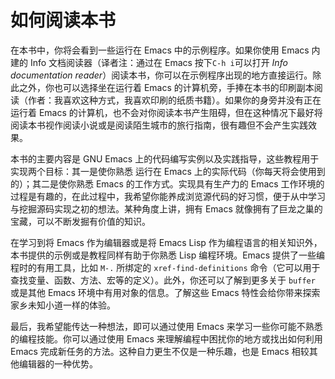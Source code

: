 # 如何阅读本书

在本书中，你将会看到一些运行在 Emacs 中的示例程序。如果你使用 Emacs 内建的 Info 文档阅读器（译者注：通过在 Emacs 按下`C-h i`可以打开 _Info documentation reader_）阅读本书，你可以在示例程序出现的地方直接运行。除此之外，你也可以选择坐在运行着 Emacs 的计算机旁，手捧在本书的印刷副本阅读（作者：我喜欢这种方式，我喜欢印刷的纸质书籍）。如果你的身旁并没有正在运行着 Emacs 的计算机，也不会对你阅读本书产生阻碍，但在这种情况下最好将阅读本书视作阅读小说或是阅读陌生城市的旅行指南，很有趣但不会产生实践效果。

本书的主要内容是 GNU Emacs 上的代码编写实例以及实践指导，这些教程用于实现两个目标：其一是使你熟悉 运行在 Emacs 上的实际代码（你每天将会使用到的）；其二是使你熟悉 Emacs 的工作方式。实现具有生产力的 Emacs 工作环境的过程是有趣的，在此过程中，我希望你能养成浏览源代码的好习惯，便于从中学习与挖掘源码实现之初的想法。某种角度上讲，拥有 Emacs 就像拥有了巨龙之巢的宝藏，可以不断发掘有价值的知识。

在学习到将 Emacs 作为编辑器或是将 Emacs Lisp 作为编程语言的相关知识外，本书提供的示例或是教程同样有助于你熟悉 Lisp 编程环境。Emacs 提供了一些编程时的有用工具，比如 `M-.` 所绑定的 `xref-find-definitions` 命令（它可以用于查找变量、函数、方法、宏等的定义）。此外，你还可以了解到更多关于 `buffer` 或是其他 Emacs 环境中有用对象的信息。了解这些 Emacs 特性会给你带来探索家乡未知小道一样的体验。

最后，我希望能传达一种想法，即可以通过使用 Emacs 来学习一些你可能不熟悉的编程技能。你可以通过使用 Emacs 来理解编程中困扰你的地方或找出如何利用 Emacs 完成新任务的方法。这种自力更生不仅是一种乐趣，也是 Emacs 相较其他编辑器的一种优势。
